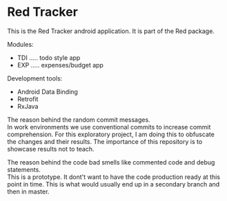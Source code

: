 # Red Tracker  

This is the Red Tracker android application. It is part of the Red package.  

Modules:

- TDI ..... todo style app
- EXP ..... expenses/budget app

Development tools:

- Android Data Binding
- Retrofit
- RxJava

The reason behind the random commit messages.  
In work environments we use conventional commits to increase commit comprehension. For this exploratory project, I am doing this to obfuscate the changes and their results. The importance of this repository is to showcase results not to teach.  

The reason behind the code bad smells like commented code and debug statements.  
This is a prototype. It dont't want to have the code production ready at this point in time. This is what would usually end up in a secondary branch and then in master.


